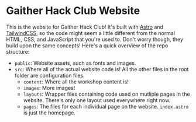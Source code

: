 # Gaither Hack Club Website

This is the website for Gaither Hack Club! It's built with [Astro](https://astro.build) and [TailwindCSS](https://tailwindcss.com), so the code might seem a little different from the normal HTML, CSS, and JavaScript that you're used to. Don't worry though, they build upon the same concepts! Here's a quick overview of the repo structure:

- `public`: Website assets, such as fonts and images.
- `src`: Where all of the actual website code is! All the other files in the root folder are configuration files.
  - `content`: Where all the workshop content is!
  - `images`: More images!
  - `layouts`: Wrapper files containing code used on mutliple pages in the website. There's only one layout used everywhere right now.
  - `pages`: The files for each individual page on the website. `index.astro` is just the homepage.
